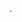 .

<!---
DerechteAlman/DerechteAlman is a ✨ special ✨ repository because its `README.md` (this file) appears on your GitHub profile.
You can click the Preview link to take a look at your changes.
--->
